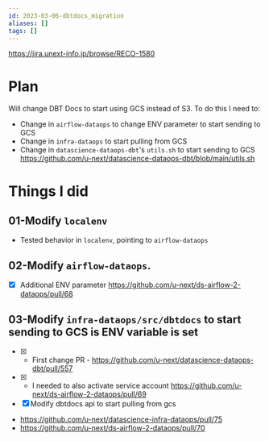 ```yaml
---
id: 2023-03-06-dbtdocs_migration
aliases: []
tags: []
---
```


https://jira.unext-info.jp/browse/RECO-1580

# Plan
Will change DBT Docs to start using GCS instead of S3. To do this I need to:
 * Change in `airflow-dataops` to change ENV parameter to start sending to GCS
 * Change in `infra-dataops` to start pulling from GCS
 * Change in `datascience-dataops-dbt`'s `utils.sh` to start sending to GCS https://github.com/u-next/datascience-dataops-dbt/blob/main/utils.sh

# Things I did

## 01-Modify `localenv`
* Tested behavior in `localenv`, pointing to `airflow-dataops`

## 02-Modify `airflow-dataops`. 
- [x] Additional ENV parameter https://github.com/u-next/ds-airflow-2-dataops/pull/68

## 03-Modify `infra-dataops/src/dbtdocs` to start sending to GCS is ENV variable is set
- [x] - First change PR - https://github.com/u-next/datascience-dataops-dbt/pull/557
- [x] - I needed to also activate service account https://github.com/u-next/ds-airflow-2-dataops/pull/69
- [x] Modify dbtdocs api to start pulling from gcs 
 * https://github.com/u-next/datascience-infra-dataops/pull/75
 * https://github.com/u-next/ds-airflow-2-dataops/pull/70

